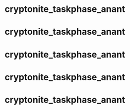 # cryptonite_taskphase_anant
# cryptonite_taskphase_anant
# cryptonite_taskphase_anant
# cryptonite_taskphase_anant
# cryptonite_taskphase_anant
